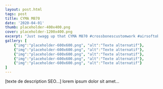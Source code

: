 ```yaml
---
layout: post.html
tags: post
title: CYMA M870
date: '2020-04-01'
thumb: placeholder-400x400.png
cover: placeholder-1200x400.png
excerpt: "Just swagg up that CYMA M870 #crossbonescustomwork #airsoftobsessed #tacticalswag #cymaairsoft #customairsoft #airsoftgun #gunstipplingJust swagg up that CYMA M870 #airsoftobsessed #tacticalswag #cymaairsoft #customairsoft #airsoftgun #gunstippling"
gallery: [
    {"img":"placeholder-600x600.png", "alt":"Texte alternatif"},
    {"img":"placeholder-600x600.png", "alt":"Texte alternatif"},
    {"img":"placeholder-600x600.png", "alt":"Texte alternatif"},
    {"img":"placeholder-600x600.png", "alt":"Texte alternatif"},
    {"img":"placeholder-600x600.png", "alt":"Texte alternatif"}
]
---
```


[texte de description SEO...] lorem ipsum dolor sit amet...